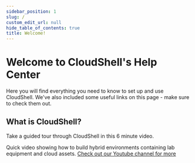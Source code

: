 ```yaml
---
sidebar_position: 1
slug: /
custom_edit_url: null
hide_table_of_contents: true
title: Welcome!
---
```


# Welcome to CloudShell's Help Center

Here you will find everything you need to know to set up and use CloudShell. We've also included some useful links on this page - make sure to check them out.

## What is CloudShell?
Take a guided tour through CloudShell in this 6 minute video.



Quick video showing how to build hybrid environments containing lab equipment and cloud assets.
[Check out our Youtube channel for more](https://www.youtube.com/user/QualiSystems)
